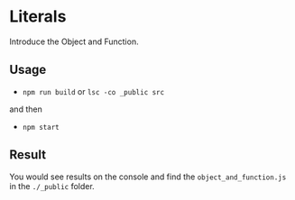 Literals
=============

Introduce the Object and Function. 

## Usage

- `npm run build`  or `lsc -co _public src`

and then

- `npm start`

## Result

You would see results on the console and find the `object_and_function.js` in the `./_public` folder.


